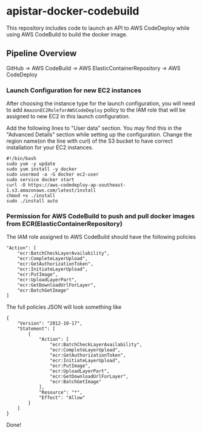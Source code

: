 # apistar-docker-codebuild
This repository includes code to launch an API to AWS CodeDeploy while using AWS CodeBuild to build the docker image.

## Pipeline Overview
GitHub -> AWS CodeBuild -> AWS ElasticContainerRepository -> AWS CodeDeploy

### Launch Configuration for new EC2 instances
After choosing the instance type for the launch configuration, you will need to add `AmazonEC2RoleforAWSCodeDeploy` policy to the IAM role that will be assigned to new EC2 in this launch configuration.

Add the following lines to "User data" section. You may find this in the "Advanced Details" section while setting up the configuration. Change the region name(on the line with curl) of the S3 bucket to have correct installation for your EC2 instances.
```
#!/bin/bash
sudo yum -y update
sudo yum install -y docker
sudo usermod -a -G docker ec2-user
sudo service docker start
curl -O https://aws-codedeploy-ap-southeast-1.s3.amazonaws.com/latest/install
chmod +x ./install
sudo ./install auto
```

### Permission for AWS CodeBuild to push and pull docker images from ECR(ElasticContainerRepository)
The IAM role assigned to AWS CodeBuild should have the following policies
```
"Action": [
    "ecr:BatchCheckLayerAvailability",
    "ecr:CompleteLayerUpload",
    "ecr:GetAuthorizationToken",
    "ecr:InitiateLayerUpload",
    "ecr:PutImage",
    "ecr:UploadLayerPart",
    "ecr:GetDownloadUrlForLayer",
    "ecr:BatchGetImage"
]
```
The full policies JSON will look something like
```
{
    "Version": "2012-10-17",
    "Statement": [
        {
            "Action": [
                "ecr:BatchCheckLayerAvailability",
                "ecr:CompleteLayerUpload",
                "ecr:GetAuthorizationToken",
                "ecr:InitiateLayerUpload",
                "ecr:PutImage",
                "ecr:UploadLayerPart",
                "ecr:GetDownloadUrlForLayer",
                "ecr:BatchGetImage"
            ],
            "Resource": "*",
            "Effect": "Allow"
        }
    ]
}
```
Done!
